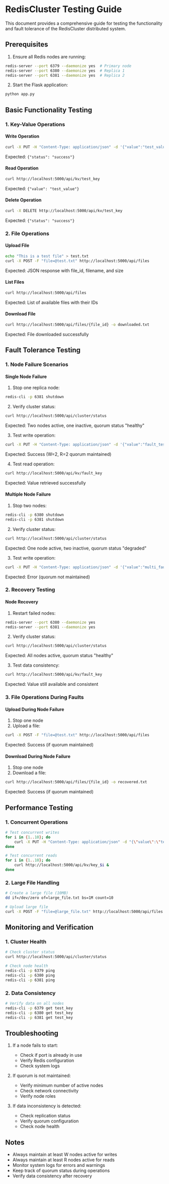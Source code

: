 # RedisCluster Testing Guide

This document provides a comprehensive guide for testing the functionality and fault tolerance of the RedisCluster distributed system.

## Prerequisites

1. Ensure all Redis nodes are running:
```bash
redis-server --port 6379 --daemonize yes  # Primary node
redis-server --port 6380 --daemonize yes  # Replica 1
redis-server --port 6381 --daemonize yes  # Replica 2
```

2. Start the Flask application:
```bash
python app.py
```

## Basic Functionality Testing

### 1. Key-Value Operations

#### Write Operation
```bash
curl -X PUT -H "Content-Type: application/json" -d '{"value":"test_value"}' http://localhost:5000/api/kv/test_key
```
Expected: `{"status": "success"}`

#### Read Operation
```bash
curl http://localhost:5000/api/kv/test_key
```
Expected: `{"value": "test_value"}`

#### Delete Operation
```bash
curl -X DELETE http://localhost:5000/api/kv/test_key
```
Expected: `{"status": "success"}`

### 2. File Operations

#### Upload File
```bash
echo "This is a test file" > test.txt
curl -X POST -F "file=@test.txt" http://localhost:5000/api/files
```
Expected: JSON response with file_id, filename, and size

#### List Files
```bash
curl http://localhost:5000/api/files
```
Expected: List of available files with their IDs

#### Download File
```bash
curl http://localhost:5000/api/files/{file_id} -o downloaded.txt
```
Expected: File downloaded successfully

## Fault Tolerance Testing

### 1. Node Failure Scenarios

#### Single Node Failure
1. Stop one replica node:
```bash
redis-cli -p 6381 shutdown
```

2. Verify cluster status:
```bash
curl http://localhost:5000/api/cluster/status
```
Expected: Two nodes active, one inactive, quorum status "healthy"

3. Test write operation:
```bash
curl -X PUT -H "Content-Type: application/json" -d '{"value":"fault_test"}' http://localhost:5000/api/kv/fault_key
```
Expected: Success (W=2, R=2 quorum maintained)

4. Test read operation:
```bash
curl http://localhost:5000/api/kv/fault_key
```
Expected: Value retrieved successfully

#### Multiple Node Failure
1. Stop two nodes:
```bash
redis-cli -p 6380 shutdown
redis-cli -p 6381 shutdown
```

2. Verify cluster status:
```bash
curl http://localhost:5000/api/cluster/status
```
Expected: One node active, two inactive, quorum status "degraded"

3. Test write operation:
```bash
curl -X PUT -H "Content-Type: application/json" -d '{"value":"multi_fault_test"}' http://localhost:5000/api/kv/multi_fault_key
```
Expected: Error (quorum not maintained)

### 2. Recovery Testing

#### Node Recovery
1. Restart failed nodes:
```bash
redis-server --port 6380 --daemonize yes
redis-server --port 6381 --daemonize yes
```

2. Verify cluster status:
```bash
curl http://localhost:5000/api/cluster/status
```
Expected: All nodes active, quorum status "healthy"

3. Test data consistency:
```bash
curl http://localhost:5000/api/kv/fault_key
```
Expected: Value still available and consistent

### 3. File Operations During Faults

#### Upload During Node Failure
1. Stop one node
2. Upload a file:
```bash
curl -X POST -F "file=@test.txt" http://localhost:5000/api/files
```
Expected: Success (if quorum maintained)

#### Download During Node Failure
1. Stop one node
2. Download a file:
```bash
curl http://localhost:5000/api/files/{file_id} -o recovered.txt
```
Expected: Success (if quorum maintained)

## Performance Testing

### 1. Concurrent Operations
```bash
# Test concurrent writes
for i in {1..10}; do
    curl -X PUT -H "Content-Type: application/json" -d "{\"value\":\"test_$i\"}" http://localhost:5000/api/kv/key_$i &
done

# Test concurrent reads
for i in {1..10}; do
    curl http://localhost:5000/api/kv/key_$i &
done
```

### 2. Large File Handling
```bash
# Create a large file (10MB)
dd if=/dev/zero of=large_file.txt bs=1M count=10

# Upload large file
curl -X POST -F "file=@large_file.txt" http://localhost:5000/api/files
```

## Monitoring and Verification

### 1. Cluster Health
```bash
# Check cluster status
curl http://localhost:5000/api/cluster/status

# Check node health
redis-cli -p 6379 ping
redis-cli -p 6380 ping
redis-cli -p 6381 ping
```

### 2. Data Consistency
```bash
# Verify data on all nodes
redis-cli -p 6379 get test_key
redis-cli -p 6380 get test_key
redis-cli -p 6381 get test_key
```

## Troubleshooting

1. If a node fails to start:
   - Check if port is already in use
   - Verify Redis configuration
   - Check system logs

2. If quorum is not maintained:
   - Verify minimum number of active nodes
   - Check network connectivity
   - Verify node roles

3. If data inconsistency is detected:
   - Check replication status
   - Verify quorum configuration
   - Check node health

## Notes

- Always maintain at least W nodes active for writes
- Always maintain at least R nodes active for reads
- Monitor system logs for errors and warnings
- Keep track of quorum status during operations
- Verify data consistency after recovery 